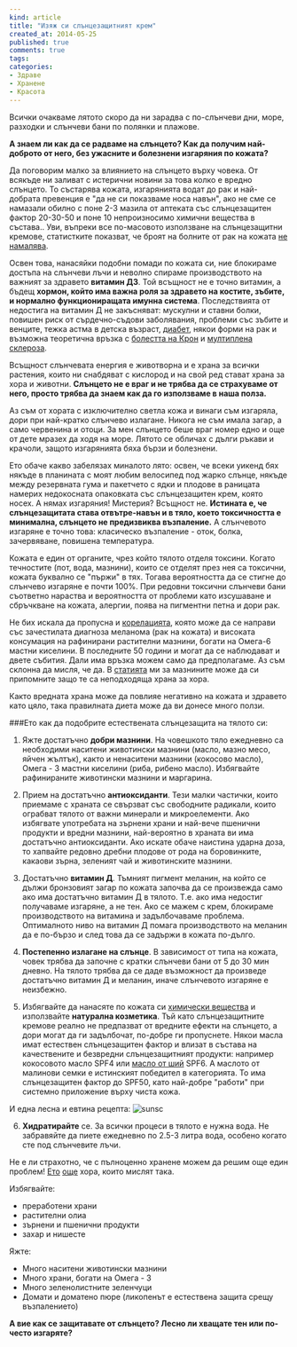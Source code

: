 ```yaml
---
kind: article
title: "Изяж си слънцезащитният крем"
created_at: 2014-05-25 
published: true
comments: true
tags:
categories:
- Здраве
- Хранене
- Красота
--- 
```

Всички очакваме лятото скоро да ни зарадва с по-слънчеви дни, море, разходки и слънчеви бани по полянки и плажове. 

**А знаем ли как да се радваме на слънцето? Как да получим най-доброто от него, без ужасните и болезнени изгаряния по кожата?**

Да поговорим малко за влиянието на слънцето върху човека. От всякъде ни заливат с истерични новини за това колко е вредно слънцето. То състарява кожата, изгарянията водат до рак и най-добрата превенция e "да не си показваме носа навън", ако не сме се намазали обилно с поне 2-3 мазила от аптеката със слънцезащитен фактор 20-30-50 и поне 10 непроизносимо химични вещества в състава..
Уви, въпреки все по-масовото използване на слънцезащитни кремове, статистките показват, че броят на болните от рак на кожата [не намалява](http://seer.cancer.gov/statfacts/html/melan.html). 

<!-- more -->

Освен това, нанасяйки подобни помади по кожата си, ние блокираме достъпа на слънчеви лъчи и неволно спираме производството на важният за здравето **витамин Д3**. Той всъщност не е точно витамин, а бъдещ **хормон, който има важна роля за здравето на костите, зъбите, и нормално функциониращата имунна система**. Последствията от недостига на витамин Д не закъсняват: мускулни и ставни болки, повишен риск от сърдечно-съдови заболявания, проблеми със зъбите и венците, тежка астма в детска възраст, [диабет](http://www.webmd.com/diabetes/guide/type-2-diabetes), някои форми на рак и възможна теоретична връзка с [болестта на Крон](https://www.vitamindcouncil.org/vitamin-d-news/vitamin-d-deficiency-linked-to-active-crohns-disease/) и [мултиплена склероза](http://www.webmd.com/multiple-sclerosis/default.htm).

Всъщност слънчевата енергия е животворна и е храна за всички растения, които ни снабдяват с кислород и на свой ред стават храна за хора и животни. **Слънцето не е враг и не трябва да се страхуваме от него, просто трябва да знаем как да го използваме в наша полза.**

Аз съм от хората с изключително светла кожа и винаги съм изгаряла, дори при най-кратко слънчево излагане. Никога не съм имала загар, а само червенина и отоци. За мен слънцето беше враг номер едно и още от дете мразех да ходя на море. Лятото се обличах с дълги ръкави и крачоли, защото изгарянията бяха бързи и болезнени.

Ето обаче какво забелязах миналото лято: освен, че всеки уикенд бях някъде в планината с моят любим велосипед под жарко слънце, някъде между резервната гума и пакетчето с ядки и плодове в раницата намерих недокосната опаковката със слънцезащитен крем, която носех. А нямах изгаряния! Мистерия? Всъщност не.  **Истината е, че слънцезащитата става отвътре-навън и в тяло, което токсичността е минимална, слънцето не предизвиква възпаление.** А слънчевото изгаряне е точно това: класическо възпаление - оток, болка, зачервяване, повишена температура.

Кожата е един от органите, чрез който тялото отделя токсини. Когато течностите (пот, вода, мазнини), които се отделят през нея са токсични, кожата буквално се "пържи" в тях. Тогава вероятността да се стигне до слънчево изгаряне е почти 100%. При редовни токсични слънчеви бани съответно нараства и вероятността от проблеми като изсушаване и сбръчкване на кожата, алергии, поява на пигментни петна и дори рак.

Не бих искала да пропусна и [корелацията](http://www.dldewey.com/hydroil.htm), която може да се направи със зачестилата диагноза меланома (рак на кожата) и високата консумация на рафинирани растителни мазнини, богати на Омега-6 мастни киселини. В последните 50 години и могат да се наблюдават и двете събития. Дали има връзка можем само да предполагаме. Аз съм склонна да мисля, че да. В [статията](/blog/2014-04-08-%D0%B7%D0%B0%D1%89%D0%BE-%D0%BD%D0%B8%D0%BA%D0%BE%D0%B3%D0%B0-%D0%BD%D0%B5-%D1%82%D1%80%D1%8F%D0%B1%D0%B2%D0%B0-%D0%B4%D0%B0-%D1%8F%D0%B4%D0%B5%D1%82%D0%B5-%D0%BC%D0%B0%D1%80%D0%B3%D0%B0%D1%80%D0%B8%D0%BD/) ми за мазнините може да си припомните защо те са неподходяща храна за хора.

Както вредната храна може да повлияе негативно на  кожата и здравето като цяло, така правилната диета може да ви донесе много ползи.

###Ето как да подобрите естествената слънцезащита на тялото си:

1. Яжте достатъчно **добри мазнини**. На човешкото тяло ежедневно са необходими наситени животински мазнини (масло, мазно месо, яйчен жълтък), както и ненаситени мазнини (кокосово масло), Омега - 3 мастни киселини (риба, рибено масло). Избягвайте рафинираните животински мазнини и маргарина.

2. Прием на достатъчно **антиоксиданти**. Тези малки частички, които приемаме с храната се свързват със свободните радикали, които ограбват тялото от важни минерали и микроелементи. Ако избягвате употребата на зърнени храни и най-вече пшенични продукти и вредни мазнини, най-вероятно в храната ви има достатъчно антиоксиданти. Ако искате обаче наистина ударна доза, то хапвайте редовно дребни плодове от рода на боровинките, какаови зърна, зеленият чай и животинските мазнини.

3. Достатъчно **витамин Д**. Тъмният пигмент меланин, на който се дължи бронзовият загар по кожата започва да се произвежда само ако има достатъчно витамин Д в тялото. Т.е. ако има недостиг получаваме изгаряне, а не тен. Ако се мажем с крем, блокираме производството на витамина и задълбочаваме проблема. Оптималното ниво на витамин Д помага производството на меланин да е по-бързо и след това да се задържи в кожата по-дълго.

4. **Постепенно излагане на слънце**. В зависимост от типа на кожата, човек трябва да започне с кратки слънчеви бани от 5 до 30 мин дневно. На тялото трябва да се даде възможност да произведе достатъчно витамин Д и меланин, иначе слънчевото изгаряне е неизбежно.

5. Избягвайте да нанасяте по кожата си [химически вещества](http://www.nature.com/clpt/journal/v89/n1/abs/clpt2010227a.html) и използвайте **натурална козметика**. Тъй като слънцезащитните кремове реално не предпазват от вредните ефекти на слънцето, а дори могат да ги задълбочат, по-добре ги пропуснете. Някои масла имат естествен слънцезащитен фактор и влизат в състава на качествените и безвредни слънцезащитният продукти: например кокосовото масло SPF4 или [масло от ший](http://theglamlaboratory.blogspot.com/2011/06/cracking-code-shea-butter-and-spf.html) SPF6. А маслото от малинови семки е истинският победител в категорията. То има слънцезащитен фактор до SPF50, като най-добре "работи" при системно приложение върху чиста кожа.

И една лесна и евтина рецепта:
![sunsc](/images/posts/sunscreen.jpg)

6. **Хидратирайте** се. За всички процеси в тялото е нужна вода. Не забравяйте да пиете ежедневно по 2.5-3 литра вода, особено когато сте под слънчевите лъчи.

Не е ли страхотно, че с пълноценно хранене можем да решим още един проблем! [Ето](http://www.marksdailyapple.com/forum/thread27271.html) [още](http://www.marksdailyapple.com/8-natural-ways-to-prevent-a-sunburn-and-sunscreens-not-one-of-them/#axzz32jepnEmn) хора, които мислят така.

Избягвайте:

* преработени храни
* растителни олиа
* зърнени и пшенични продукти
* захар и нишесте

Яжте:

* Много наситени животински мазнини
* Много храни, богати на Омега - 3
* Много зеленолистните зеленчуци
* Домати и доматено пюре (ликопенът е естествена защита срещу възпалението)

**А вие как се защитавате от слънцето? Лесно ли хващате тен или по-често изгаряте?**